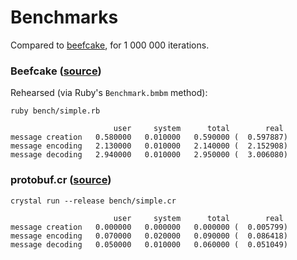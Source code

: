 # Benchmarks

Compared to [beefcake](https://github.com/protobuf-ruby/beefcake), for 1 000 000 iterations.

### Beefcake ([source](https://github.com/protobuf-ruby/beefcake/blob/86e750e556eee930e089c4a5238db6b9b605681b/bench/simple.rb))

Rehearsed (via Ruby's `Benchmark.bmbm` method):

```
ruby bench/simple.rb

                       user     system      total        real
message creation   0.580000   0.010000   0.590000 (  0.597887)
message encoding   2.130000   0.010000   2.140000 (  2.152908)
message decoding   2.940000   0.010000   2.950000 (  3.006080)
```

### protobuf.cr ([source](https://github.com/jeromegn/protobuf.cr/blob/9365277142360686141835b86afa24949e527d20/bench/simple.cr))

```
crystal run --release bench/simple.cr

                       user     system      total        real
message creation   0.000000   0.000000   0.000000 (  0.005799)
message encoding   0.070000   0.020000   0.090000 (  0.086418)
message decoding   0.050000   0.010000   0.060000 (  0.051049)
```